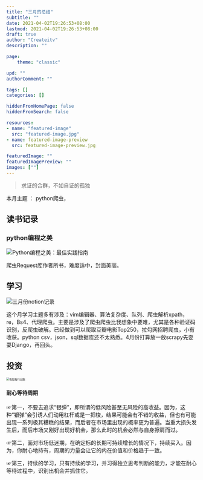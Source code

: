 ```yaml
---
title: "三月的总结"
subtitle: ""
date: 2021-04-02T19:26:53+08:00
lastmod: 2021-04-02T19:26:53+08:00
draft: true
author: "Createitv"
description: ""

page:
    theme: "classic"

upd: ""
authorComment: ""

tags: []
categories: []

hiddenFromHomePage: false
hiddenFromSearch: false

resources:
- name: "featured-image"
  src: "featured-image.jpg"
- name: featured-image-preview
  src: featured-image-preview.jpg

featuredImage: ""
featuredImagePreview: ""
images: [""]
---
```

>  求证的合群，不如自证的孤独

本月主题 ： python爬虫，

## 读书记录

### python编程之美

![Python编程之美：最佳实践指南](https://img9.doubanio.com/view/subject/s/public/s29858095.jpg)

爬虫Request库作者所书，难度适中，封面美丽。

## 学习

![三月份notion记录](https://typora-1300715298.cos.ap-shanghai.myqcloud.com/macimage-20210402211001902.png)

这个月学习主题多有涉及：vim编辑器、算法复杂度、队列、爬虫解析xpath，re，Bs4、代理爬虫。主要是涉及了爬虫爬虫比我想象中要难，尤其是各种验证码识别，反爬虫破解。已经做到可以爬取豆瓣电影Top250，拉勾网招聘爬虫，小有收获。python csv，json，sql数据库还不太熟悉。4月份打算放一放scrapy先耍耍Django，再回头。

## 投资

<img src="https://typora-1300715298.cos.ap-shanghai.myqcloud.com/macIMG_964C12C3B57B-1.jpeg" alt="有知有行记账" style="zoom:50%;" />

#### 耐心等待周期

☞第一，不要去追求“银弹”，即所谓的低风险甚至无风险的高收益。因为，这种“银弹”会引诱人们动用杠杆或是一把梭，结果可能会有不错的收益，但也有可能出现一系列极其糟糕的结果，而后者在市场里出现的概率更为普遍。当重大损失发生后，而后市场又刚好出现好机会，那么此时的机会必然与自身擦肩而过。

☞第二，面对市场低迷期，在确定标的长期可持续增长的情况下，持续买入。因为，你耐心地持有，周期的力量会让它的内在价值和价格趋于一致。

☞第三，持续的学习，只有持续的学习，并习得独立思考判断的能力，才能在耐心等待过程中，识别出机会并抓住它。


